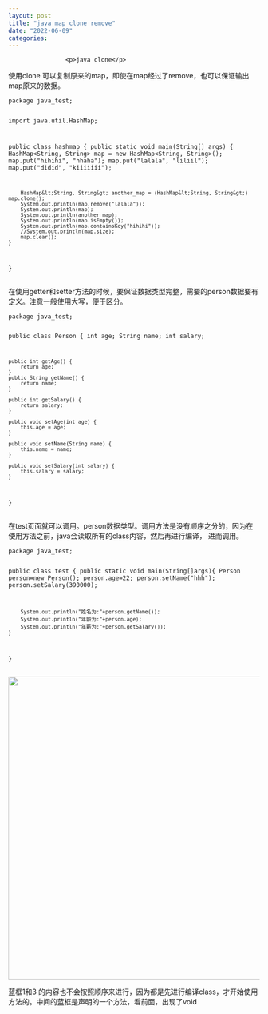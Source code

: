 ```yaml
---
layout: post
title: "java map clone remove"
date: "2022-06-09"
categories: 
---
```


                    <p>java clone</p> 
<p>使用clone 可以复制原来的map，即使在map经过了remove，也可以保证输出map原来的数据。</p> 
<pre><code class="language-java">package java_test;

import java.util.HashMap;

public class hashmap {
	public static void main(String[] args) {
		HashMap&lt;String, String&gt; map = new HashMap&lt;String, String&gt;();
		map.put("hihihi", "hhaha");
		map.put("lalala", "liliil");
		map.put("didid", "kiiiiiii");
		
		HashMap&lt;String, String&gt; another_map = (HashMap&lt;String, String&gt;) map.clone();
		System.out.println(map.remove("lalala"));
		System.out.println(map);
		System.out.println(another_map);
		System.out.println(map.isEmpty());
		System.out.println(map.containsKey("hihihi"));
		//System.out.println(map.size);
		map.clear();
	}

}</code></pre> 
<p>在使用getter和setter方法的时候，要保证数据类型完整，需要的person数据要有定义。注意一般使用大写，便于区分。</p> 
<pre><code class="language-java">package java_test;

public class Person {
	int age;
    String name;
    int salary;

    public int getAge() {
        return age;
    }
    public String getName() {
        return name;
    }

    public int getSalary() {
        return salary;
    }

    public void setAge(int age) {
        this.age = age;
    }

    public void setName(String name) {
        this.name = name;
    }

    public void setSalary(int salary) {
        this.salary = salary;
    }
}
</code></pre> 
<p>在test页面就可以调用。person数据类型。调用方法是没有顺序之分的，因为在使用方法之前，java会读取所有的class内容，然后再进行编译， 进而调用。</p> 
<pre><code class="language-java">package java_test;

public class test {
	public static void main(String[]args){
        Person person=new Person();
        person.age=22;
        person.setName("hhh");
        person.setSalary(390000);

        System.out.println("姓名为:"+person.getName());
        System.out.println("年龄为:"+person.age);
        System.out.println("年薪为:"+person.getSalary());
    }
}</code></pre> 
<p><img alt="" height="606" src="https://img-blog.csdnimg.cn/84d967a0c1ce40c1bf329d460e4eaf77.png" width="760"></p> 
<p>蓝框1和3 的内容也不会按照顺序来进行，因为都是先进行编译class，才开始使用方法的。中间的蓝框是声明的一个方法，看前面，出现了void</p>
                
